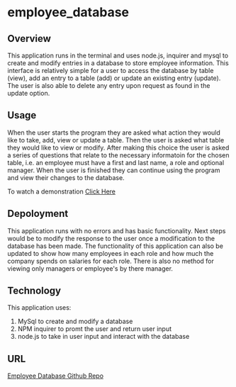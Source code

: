 # employee_database

## Overview

This application runs in the terminal and uses node.js, inquirer and mysql to create and modify entries in a database to store employee information. This interface is relatively simple for a user to access the database by table (view), add an entry to a table (add) or update an existing entry (update). The user is also able to delete any entry upon request as found in the update option.

## Usage

When the user starts the program they are asked what action they would like to take, add, view or update a table. Then the user is asked what table they would like to view or modify. After making this choice the user is asked a series of questions that relate to the necessary informatoin for the chosen table, i.e. an employee must have a first and last name, a role and optional manager. When the user is finished they can continue using the program and view their changes to the database.

To watch a demonstration [Click Here](https://drive.google.com/file/d/1zDrqVP_I3dA3eLcfF5bMaqoX7VF453-D/view)

## Depoloyment

This application runs with no errors and has basic functionality. Next steps would be to modify the response to the user once a modification to the database has been made. The functionality of this application can also be updated to show how many employees in each role and how much the company spends on salaries for each role. There is also no method for viewing only managers or employee's by there manager. 

## Technology

This application uses:
1. MySql to create and modify a database
1. NPM inquirer to promt the user and return user input
1. node.js to take in user input and interact with the database

## URL

[Employee Database Github Repo](https://github.com/MikeyP957/employee_database)